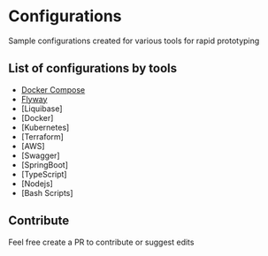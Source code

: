 # Configurations

Sample configurations created for various tools for rapid prototyping

## List of configurations by tools

- [Docker Compose](./docker-compose)
- [Flyway](./migrations-flyway)
- [Liquibase]
- [Docker]
- [Kubernetes]
- [Terraform]
- [AWS]
- [Swagger]
- [SpringBoot]
- [TypeScript]
- [Nodejs]
- [Bash Scripts]

## Contribute

Feel free create a PR to contribute or suggest edits
